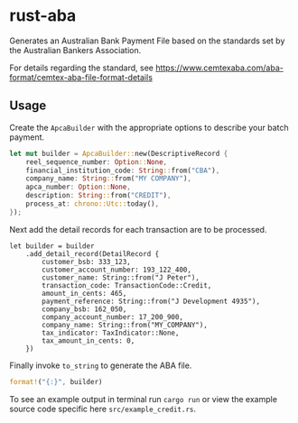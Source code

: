 # rust-aba

Generates an Australian Bank Payment File based on the standards set by the Australian Bankers Association.

For details regarding the standard, see https://www.cemtexaba.com/aba-format/cemtex-aba-file-format-details

## Usage

Create the `ApcaBuilder` with the appropriate options to describe your batch payment.

```rs
let mut builder = ApcaBuilder::new(DescriptiveRecord {
    reel_sequence_number: Option::None,
    financial_institution_code: String::from("CBA"),
    company_name: String::from("MY COMPANY"),
    apca_number: Option::None,
    description: String::from("CREDIT"),
    process_at: chrono::Utc::today(),
});
```

Next add the detail records for each transaction are to be processed.

```
let builder = builder
    .add_detail_record(DetailRecord {
        customer_bsb: 333_123,
        customer_account_number: 193_122_400,
        customer_name: String::from("J Peter"),
        transaction_code: TransactionCode::Credit,
        amount_in_cents: 465,
        payment_reference: String::from("J Development 4935"),
        company_bsb: 162_050,
        company_account_number: 17_200_900,
        company_name: String::from("MY_COMPANY"),
        tax_indicator: TaxIndicator::None,
        tax_amount_in_cents: 0,
    })
```

Finally invoke `to_string` to generate the ABA file.

```rs
format!("{:}", builder)
```

To see an example output in terminal run `cargo run` or view the example source code specific here `src/example_credit.rs`.
